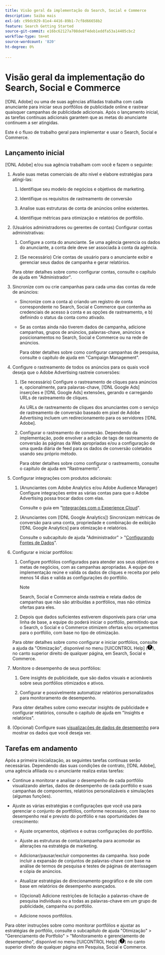 ```yaml
---
title: Visão geral da implementação do Search, Social e Commerce
description: Saiba mais
exl-id: c99dc029-81e4-4416-89b1-7cf8d66658b2
feature: Search Getting Started
source-git-commit: e16bc62127a708de8f4deb1eddfa53a14405cbc2
workflow-type: tm+mt
source-wordcount: '820'
ht-degree: 0%

---
```


# Visão geral da implementação do Search, Social e Commerce

[!DNL Adobe] ou uma de suas agências afiliadas trabalha com cada anunciante para iniciar seus portfólios de publicidade online e rastrear quaisquer campanhas de publicidade adicionais. Após o lançamento inicial, as tarefas contínuas adicionais garantem que as metas do anunciante continuem a ser atingidas.

Este é o fluxo de trabalho geral para implementar e usar o Search, Social e Commerce.

## Lançamento inicial

[!DNL Adobe] e/ou sua agência trabalham com você e fazem o seguinte:

1. Avalie suas metas comerciais de alto nível e elabore estratégias para atingi-las:

   1. Identifique seu modelo de negócios e objetivos de marketing.

   1. Identifique os requisitos de rastreamento de conversão

   1. Analise suas estruturas de conta de anúncios online existentes.

   1. Identifique métricas para otimização e relatórios de portfólio.

1. (Usuários administradores ou gerentes de contas) Configurar contas administrativas:

   1. Configure a conta do anunciante. Se uma agência gerencia os dados do anunciante, a conta dele deve ser associada à conta da agência.

   1. (Se necessário) Crie contas de usuário para o anunciante exibir e gerenciar seus dados de campanha e gerar relatórios.

   Para obter detalhes sobre como configurar contas, consulte o capítulo de ajuda em &quot;Administrador&quot;.

1. Sincronize com ou crie campanhas para cada uma das contas da rede de anúncios:

   * Sincronize com a conta a) criando um registro de conta correspondente no Search, Social e Commerce que contenha as credenciais de acesso à conta e as opções de rastreamento, e b) definindo o status da conta como ativado.

   * Se as contas ainda não tiverem dados de campanha, adicione campanhas, grupos de anúncios, palavras-chave, anúncios e posicionamentos no Search, Social e Commerce ou na rede de anúncios.

     Para obter detalhes sobre como configurar campanhas de pesquisa, consulte o capítulo de ajuda em &quot;Campaign Management&quot;.

1. Configure o rastreamento de todos os anúncios para os quais você deseja que o Adobe Advertising rastreie conversões:

   1. (Se necessário) Configure o rastreamento de cliques para anúncios e, opcionalmente, para palavras-chave, [!DNL Google Ads] inserções e [!DNL Google Ads] extensões, gerando e carregando URLs de rastreamento de cliques.

      As URLs de rastreamento de cliques dos anunciantes com o serviço de rastreamento de conversão baseado em pixel de Adobe Advertising incluem um redirecionamento para os servidores [!DNL Adobe].

   1. Configurar o rastreamento de conversão. Dependendo da implementação, pode envolver a adição de tags de rastreamento de conversão às páginas da Web apropriadas e/ou a configuração de uma queda diária de feed para os dados de conversão coletados usando seu próprio método.

      Para obter detalhes sobre como configurar o rastreamento, consulte o capítulo de ajuda em &quot;Rastreamento&quot;.

1. Configurar integrações com produtos adicionais:

   1. (Anunciantes com Adobe Analytics e/ou Adobe Audience Manager) Configure integrações entre as várias contas para que o Adobe Advertising possa trocar dados com elas.

      Consulte o guia em &quot;[Integrações com o Experience Cloud](/help/integrations/home.md)&quot;.

   1. (Anunciantes com [!DNL Google Analytics]) Sincronizam métricas de conversão para uma conta, propriedade e combinação de exibição [!DNL Google Analytics] para otimização e relatórios.

      Consulte o subcapítulo de ajuda &quot;Administrador&quot; > &quot;[Configurando Fontes de Dados](/help/search-social-commerce/admin/data-sources/data-source-about.md)&quot;.

1. Configurar e iniciar portfólios:

   1. Configure portfólios configurados para atender aos seus objetivos e metas de negócios, com as campanhas apropriadas. A equipe de implementação reúne e valida os dados de cliques e receita por pelo menos 14 dias e valida as configurações do portfólio.

      >[!NOTE]
      >
      >Search, Social e Commerce ainda rastreia e relata dados de campanhas que não são atribuídas a portfólios, mas não otimiza ofertas para eles.

   1. Depois que dados suficientes estiverem disponíveis para criar uma linha de base, a equipe do poderá iniciar o portfólio, permitindo que o Search, o Social e o Commerce otimizem ofertas e/ou orçamentos para o portfólio, com base no tipo de otimização.

   Para obter detalhes sobre como configurar e iniciar portfólios, consulte a ajuda da &quot;Otimização&quot;, disponível no menu [!UICONTROL Help] (![menu Ajuda](/help/search-social-commerce/assets/help-main-menu.png "menu Ajuda")), no canto superior direito de qualquer página, em Search, Social e Commerce.

1. Monitore o desempenho de seus portfólios:

   1. Gere insights de publicidade, que são dados visuais e acionáveis sobre seus portfólios otimizados e ativos.

   1. Configurar e possivelmente automatizar relatórios personalizados para monitoramento de desempenho.

   Para obter detalhes sobre como executar insights de publicidade e configurar relatórios, consulte o capítulo de ajuda em &quot;Insights e relatórios&quot;.

1. (Opcional) Configure suas [visualizações de dados de desempenho](/help/search-social-commerce/common-tasks/data-views/data-views-about.md) para mostrar os dados que você deseja ver.

## Tarefas em andamento

Após a primeira inicialização, as seguintes tarefas contínuas serão necessárias. Dependendo das suas condições de contrato, [!DNL Adobe], uma agência afiliada ou o anunciante realiza estas tarefas:

* Continue a monitorar e analisar o desempenho de cada portfólio visualizando alertas, dados de desempenho de cada portfólio e suas campanhas de componentes, relatórios personalizáveis e simulações (algumas funções).

* Ajuste as várias estratégias e configurações que você usa para gerenciar o conjunto de portfólios, conforme necessário, com base no desempenho real e previsto do portfólio e nas oportunidades de crescimento:

   * Ajuste orçamentos, objetivos e outras configurações do portfólio.

   * Ajuste as estruturas de conta/campanha para acomodar as alterações na estratégia de marketing.

   * Adicionar/pausar/excluir componentes da campanha. Isso pode incluir a expansão de conjuntos de palavras-chave com base na análise de termos de pesquisa e testes de páginas de aterrissagem e cópia de anúncios.

   * Atualizar estratégias de direcionamento geográfico e de site com base em relatórios de desempenho avançados.

   * (Opcional) Adicione restrições de licitação a palavras-chave de pesquisa individuais ou a todas as palavras-chave em um grupo de publicidade, campanha ou portfólio.

   * Adicione novos portfólios.

Para obter instruções sobre como monitorar portfólios e ajustar as estratégias de portfólio, consulte o subcapítulo de ajuda &quot;Otimização&quot; > &quot;Gerenciamento de Portfolio&quot; > &quot;Monitoramento e gerenciamento de desempenho&quot;, disponível no menu [!UICONTROL Help] (![Menu Ajuda](/help/search-social-commerce/assets/help-main-menu.png "Menu Ajuda")) no canto superior direito de qualquer página em Pesquisa, Social e Commerce.
